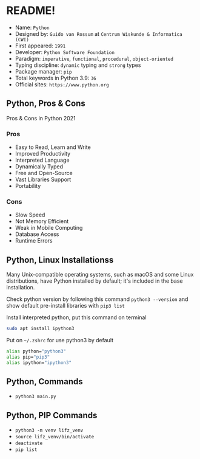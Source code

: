 # README!
* Name: `Python`
* Designed by: `Guido van Rossum` at `Centrum Wiskunde & Informatica (CWI)`
* First appeared: `1991`
* Developer: `Python Software Foundation`
* Paradigm: `imperative`, `functional`, `procedural`, `object-oriented`
* Typing discipline: `dynamic` typing and `strong` types
* Package manager: `pip`
* Total keywords in Python 3.9: `36`
* Official sites: `https://www.python.org`

## Python, Pros & Cons
Pros & Cons in Python 2021
### Pros
* Easy to Read, Learn and Write
* Improved Productivity
* Interpreted Language
* Dynamically Typed
* Free and Open-Source
* Vast Libraries Support
* Portability
### Cons
* Slow Speed
* Not Memory Efficient
* Weak in Mobile Computing
* Database Access
* Runtime Errors

## Python, Linux Installationss
Many Unix-compatible operating systems, such as macOS and some Linux distributions, have Python installed by default; it's included in the base installation.

Check python version by following this command `python3 --version` and show default pre-install libraries with `pip3 list`

Install interpreted python, put this command on terminal
```zsh
sudo apt install ipython3
```

Put on `~/.zshrc` for use python3 by default
```zsh
alias python="python3"
alias pip="pip3"
alias ipython="ipython3"
```

## Python, Commands
* `python3 main.py`

## Python, PIP Commands
* `python3 -m venv lifz_venv`
* `source lifz_venv/bin/activate`
* `deactivate`
* `pip list`
